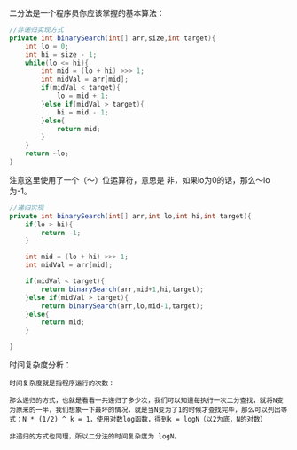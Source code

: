 二分法是一个程序员你应该掌握的基本算法：

```java
//非递归实现方式
private int binarySearch(int[] arr,size,int target){
    int lo = 0;
    int hi = size - 1;
    while(lo <= hi){
        int mid = (lo + hi) >>> 1;
        int midVal = arr[mid];
        if(midVal < target){
            lo = mid + 1; 
        }else if(midVal > target){
            hi = mid - 1;
        }else{
            return mid;
        }
    }
    return ~lo;
}

```
注意这里使用了一个（～）位运算符，意思是 非，如果lo为0的话，那么～lo为-1。

```java
//递归实现
private int binarySearch(int[] arr,int lo,int hi,int target){
    if(lo > hi){
        return -1;
    }

    int mid = (lo + hi) >>> 1;
    int midVal = arr[mid];

    if(midVal < target){
        return binarySearch(arr,mid+1,hi,target);
    }else if(midVal > target){
        return binarySearch(arr,lo,mid-1,target);
    }else{
        return mid;
    }

}
```

时间复杂度分析：

    时间复杂度就是指程序运行的次数：

    那么递归的方式，也就是看看一共递归了多少次，我们可以知道每执行一次二分查找，就将N变为原来的一半，我们想象一下最坏的情况，就是当N变为了1的时候才查找完毕，那么可以列出等式：N * (1/2) ^ k = 1，使用对数log函数，得到k = logN（以2为底，N的对数）

    非递归的方式也同理，所以二分法的时间复杂度为 logN。